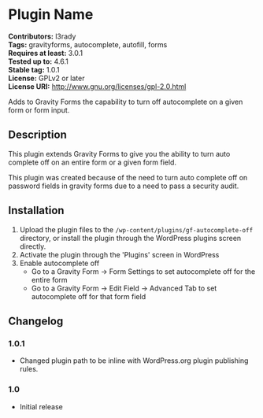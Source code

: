 # Plugin Name 
**Contributors:** l3rady  
**Tags:** gravityforms, autocomplete, autofill, forms  
**Requires at least:** 3.0.1  
**Tested up to:** 4.6.1  
**Stable tag:** 1.0.1  
**License:** GPLv2 or later  
**License URI:** http://www.gnu.org/licenses/gpl-2.0.html  

Adds to Gravity Forms the capability to turn off autocomplete on a given form or form input.


## Description 

This plugin extends Gravity Forms to give you the ability to turn auto complete off on an entire form or a given form field.

This plugin was created because of the need to turn auto complete off on password fields in gravity forms due to a need to pass a security audit.


## Installation 

1. Upload the plugin files to the `/wp-content/plugins/gf-autocomplete-off` directory, or install the plugin through the WordPress plugins screen directly.
2. Activate the plugin through the 'Plugins' screen in WordPress
3. Enable autocomplete off
	- Go to a Gravity Form -> Form Settings to set autocomplete off for the entire form
	- Go to a Gravity Form -> Edit Field -> Advanced Tab to set autocomplete off for that form field


## Changelog 

### 1.0.1 
* Changed plugin path to be inline with WordPress.org plugin publishing rules.

### 1.0 
* Initial release
